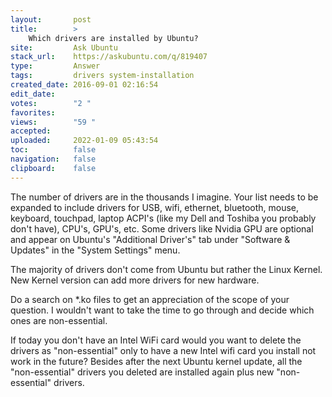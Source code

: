 ```yaml
---
layout:       post
title:        >
    Which drivers are installed by Ubuntu?
site:         Ask Ubuntu
stack_url:    https://askubuntu.com/q/819407
type:         Answer
tags:         drivers system-installation
created_date: 2016-09-01 02:16:54
edit_date:    
votes:        "2 "
favorites:    
views:        "59 "
accepted:     
uploaded:     2022-01-09 05:43:54
toc:          false
navigation:   false
clipboard:    false
---
```


The number of drivers are in the thousands I imagine. Your list needs to be expanded to include drivers for USB, wifi, ethernet, bluetooth, mouse, keyboard, touchpad, laptop ACPI's (like my Dell and Toshiba you probably don't have), CPU's, GPU's, etc. Some drivers like Nvidia GPU are optional and appear on Ubuntu's "Additional Driver's" tab under "Software & Updates" in the "System Settings" menu.

The majority of drivers don't come from Ubuntu but rather the Linux Kernel. New Kernel version can add more drivers for new hardware.

Do a search on *.ko files to get an appreciation of the scope of your question. I wouldn't want to take the time to go through and decide which ones are non-essential.

If today you don't have an Intel WiFi card would you want to delete the drivers as "non-essential" only to have a new Intel wifi card you install not work in the future? Besides after the next Ubuntu kernel update, all the "non-essential" drivers you deleted are installed again plus new "non-essential" drivers.
